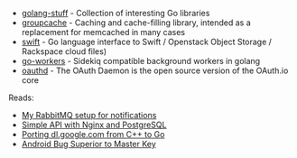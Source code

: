 - [golang-stuff](https://github.com/mindreframer/golang-stuff/) - Collection of interesting Go libraries
- [groupcache](https://github.com/golang/groupcache) - Caching and cache-filling library, intended as a replacement for memcached in many cases
- [swift](https://github.com/ncw/swift) - Go language interface to Swift / Openstack Object Storage / Rackspace cloud files)
- [go-workers](https://github.com/jrallison/go-workers) - Sidekiq compatible background workers in golang
- [oauthd](https://github.com/oauth-io/oauthd) - The OAuth Daemon is the open source version of the OAuth.io core

Reads:

- [My RabbitMQ setup for notifications](http://andreim.net/2013/07/my-rabbitmq-setup-for-notifications)
- [Simple API with Nginx and PostgreSQL](http://rny.io/nginx/postgresql/2013/07/26/simple-api-with-nginx-and-postgresql.html)
- [Porting dl.google.com from C++ to Go](http://talks.golang.org/2013/oscon-dl.slide)
- [Android Bug Superior to Master Key](http://www.saurik.com/id/18)